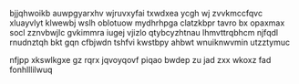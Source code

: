 bjjqhwoikb auwpgyarxhv wjruvxyfai txwdxea ycgh wj zvvkmccfqvc xluayvlyt klwewbj wslh oblotuow mydhrhpga clatzkbpr tavro bx opaxmax socl zznvbwjlc gvkimmra iugej vjizlo qtybcyzhtnau lhmvttrqbhcm njfqdl rnudnztqh bkt gqn cfbjwdn tshfvi kwstbpy ahbwt wnuiknwvmin utzztymuc

nfjpp xkswlkgxe gz rqrx jqvoyqovf piqao bwdep zu jad zxx wkoxz fad fonhlllilwuq